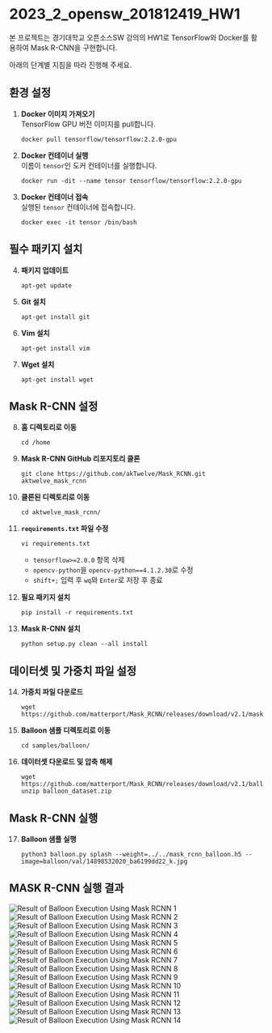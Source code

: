 
# 2023_2_opensw_201812419_HW1

본 프로젝트는 경기대학교 오픈소스SW 강의의 HW1로 TensorFlow와 Docker를 활용하여 Mask R-CNN을 구현합니다. 

아래의 단계별 지침을 따라 진행해 주세요.

## 환경 설정
1. **Docker 이미지 가져오기**  
   TensorFlow GPU 버전 이미지를 pull합니다.  
   ```
   docker pull tensorflow/tensorflow:2.2.0-gpu
   ```

2. **Docker 컨테이너 실행**  
   이름이 `tensor`인 도커 컨테이너를 실행합니다.  
   ```
   docker run -dit --name tensor tensorflow/tensorflow:2.2.0-gpu
   ```

3. **Docker 컨테이너 접속**  
   실행된 `tensor` 컨테이너에 접속합니다.  
   ```
   docker exec -it tensor /bin/bash
   ```

## 필수 패키지 설치
4. **패키지 업데이트**  
   ```
   apt-get update
   ```

5. **Git 설치**  
   ```
   apt-get install git
   ```

6. **Vim 설치**  
   ```
   apt-get install vim
   ```

7. **Wget 설치**  
   ```
   apt-get install wget
   ```

## Mask R-CNN 설정
8. **홈 디렉토리로 이동**  
   ```
   cd /home
   ```

9. **Mask R-CNN GitHub 리포지토리 클론**  
   ```
   git clone https://github.com/akTwelve/Mask_RCNN.git aktwelve_mask_rcnn
   ```

10. **클론된 디렉토리로 이동**  
    ```
    cd aktwelve_mask_rcnn/
    ```

11. **`requirements.txt` 파일 수정**  
    ```
    vi requirements.txt
    ```
    - `tensorflow>=2.0.0` 항목 삭제
    - `opencv-python`을 `opencv-python==4.1.2.30`로 수정
    - `shift+;` 입력 후 `wq`와 `Enter`로 저장 후 종료

12. **필요 패키지 설치**  
    ```
    pip install -r requirements.txt
    ```

13. **Mask R-CNN 설치**  
    ```
    python setup.py clean --all install
    ```

## 데이터셋 및 가중치 파일 설정
14. **가중치 파일 다운로드**  
    ```
    wget https://github.com/matterport/Mask_RCNN/releases/download/v2.1/mask_rcnn_balloon.h5
    ```

15. **Balloon 샘플 디렉토리로 이동**  
    ```
    cd samples/balloon/
    ```

16. **데이터셋 다운로드 및 압축 해제**  
    ```
    wget https://github.com/matterport/Mask_RCNN/releases/download/v2.1/balloon_dataset.zip
    unzip balloon_dataset.zip
    ```

## Mask R-CNN 실행
17. **Balloon 샘플 실행**  
    ```
    python3 balloon.py splash --weight=../../mask_rcnn_balloon.h5 --image=balloon/val/14898532020_ba6199dd22_k.jpg
    ```

## MASK R-CNN 실행 결과
   ![Result of Balloon Execution Using Mask RCNN 1](baloon/baloon_1.png)
   ![Result of Balloon Execution Using Mask RCNN 2](baloon/baloon_2.png)
   ![Result of Balloon Execution Using Mask RCNN 3](baloon/baloon_3.png)
   ![Result of Balloon Execution Using Mask RCNN 4](baloon/baloon_4.png)
   ![Result of Balloon Execution Using Mask RCNN 5](baloon/baloon_5.png)
   ![Result of Balloon Execution Using Mask RCNN 6](baloon/baloon_6.png)
   ![Result of Balloon Execution Using Mask RCNN 7](baloon/baloon_7.png)
   ![Result of Balloon Execution Using Mask RCNN 8](baloon/baloon_8.png)
   ![Result of Balloon Execution Using Mask RCNN 9](baloon/baloon_9.png)
   ![Result of Balloon Execution Using Mask RCNN 10](baloon/baloon_10.png)
   ![Result of Balloon Execution Using Mask RCNN 11](baloon/baloon_11.png)
   ![Result of Balloon Execution Using Mask RCNN 12](baloon/baloon_12.png)
   ![Result of Balloon Execution Using Mask RCNN 13](baloon/baloon_13.png)
   ![Result of Balloon Execution Using Mask RCNN 14](baloon/baloon_14.png)
   
   